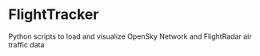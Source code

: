 # FlightTracker
Python scripts to load and visualize OpenSky Network and FlightRadar air traffic data
